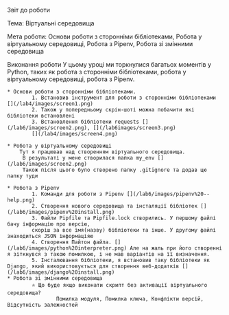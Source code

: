 Звіт до роботи 

Тема: Віртуальні середовища

Мета роботи: Основи роботи з сторонніми бібліотеками, Робота у віртуальному середовищі, Робота з Pipenv, Робота зі змінними середовища 

   Виконання роботи
        У цьому уроці ми торкнулися багатьох моментів у Python, таких як робота з сторонніми бібліотеками, робота у віртуальному середовищі, робота з Pipenv.

    * Основи роботи з сторонніми бібліотеками.
            1. Встановив інструмент для роботи з сторонніми бібліотеками [](/lab4/images/screen1.png)
            2. Також у попередньому скрін-шоті можна побачити які бібліотеки встановлені
            3. Встановлення бібліотеки requests [](/lab6/images/screen2.png), [](/lab6images/screen3.png)
            [](/lab4/images/screen4.png)
    
    * Робота у віртуальному середовищі
        Тут я працював над створенням віртуального середовища.
         В результаті у мене створилася папка my_env [](/lab6/images/screen2.png)
         Також після цього було створено папку .gitignore та додав цю папку туди

    * Робота з Pipenv
            1. Команди для роботи з Pipenv [](/lab6/images/pipenv%20--help.png)
            2. Cтворення нового середовища та інсталяції бібліотек [](/lab6/images/pipenv%20install.png)
            3. Файли Pipfile та Pipfile.lock створились. У першому файлі бачу інформацію про версію,
            скоріш за все імя(назву) бібліотеки та інше. У другому файлі знаходиться JSON інформаціяю
            4. Створення Пайтон файла. [](/lab6/images/python%20interpreter.png) Але на жаль при його створенні я зіткнувся з такою помилкою, і не мав варіантів на її визначення.
            5. Інсталювання бібліотеки, я встановив таку бібліотеки як Django, який використовується для створення веб-додатків [](/lab6/images/django%20install.png)
    * Робота зі змінними середовища
            ⭐ Що буде якщо виконати скрипт без активації віртуального середовища?
                    Помилка модуля, Помилка ключа, Конфлікти версій, Відсутність залежностей

        
    
    
            